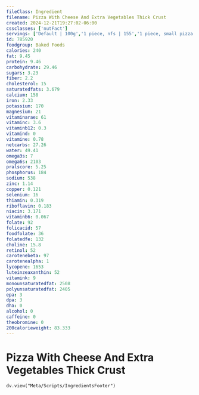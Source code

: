 ```yaml
---
fileClass: Ingredient
filename: Pizza With Cheese And Extra Vegetables Thick Crust
created: 2024-12-21T19:27:02-06:00
cssclasses: ['nutFact']
servings: ['Default | 100g','1 piece, nfs | 155','1 piece, small pizza | 105','1 piece, medium pizza | 110','1 piece, large pizza | 155','1 piece, extra-large pizza | 161','1 personal size pizza (5-7" diameter) | 252','1 small pizza (8-10" diameter) | 628','1 medium pizza (11-12" diameter) | 880','1 large pizza (13-15" diameter) | 1236']
id: 785920
foodgroup: Baked Foods
calories: 240
fat: 9.45
protein: 9.46
carbohydrate: 29.46
sugars: 3.23
fiber: 2.2
cholesterol: 15
saturatedfats: 3.679
calcium: 158
iron: 2.33
potassium: 170
magnesium: 21
vitaminarae: 61
vitaminc: 3.6
vitaminb12: 0.3
vitamind: 0
vitamine: 0.78
netcarbs: 27.26
water: 49.41
omega3s: 7
omega6s: 2103
pralscore: 5.25
phosphorus: 184
sodium: 538
zinc: 1.14
copper: 0.121
selenium: 16
thiamin: 0.319
riboflavin: 0.183
niacin: 3.171
vitaminb6: 0.067
folate: 92
folicacid: 57
foodfolate: 36
folatedfe: 132
choline: 15.8
retinol: 52
carotenebeta: 97
carotenealpha: 1
lycopene: 1653
luteinzeaxanthin: 52
vitamink: 9
monounsaturatedfat: 2508
polyunsaturatedfat: 2405
epa: 3
dpa: 3
dha: 0
alcohol: 0
caffeine: 0
theobromine: 0
200calorieweight: 83.333
---
```


# Pizza With Cheese And Extra Vegetables Thick Crust

```dataviewjs
dv.view("Meta/Scripts/IngredientsFooter")
```